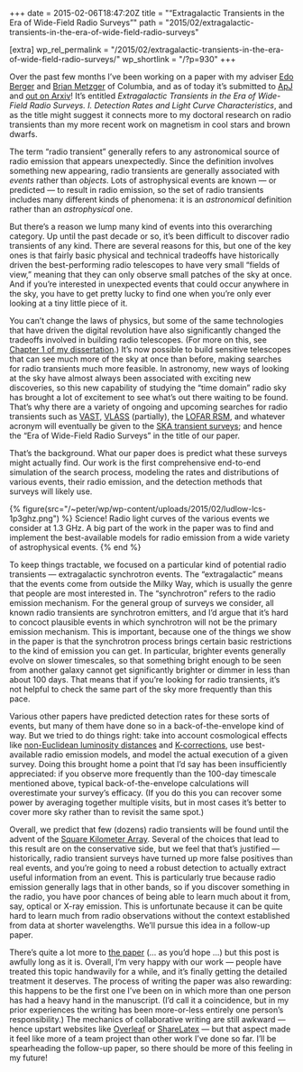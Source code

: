 +++
date = 2015-02-06T18:47:20Z
title = "“Extragalactic Transients in the Era of Wide-Field Radio Surveys”"
path = "2015/02/extragalactic-transients-in-the-era-of-wide-field-radio-surveys"

[extra]
wp_rel_permalink = "/2015/02/extragalactic-transients-in-the-era-of-wide-field-radio-surveys/"
wp_shortlink = "/?p=930"
+++

Over the past few months I’ve been working on a paper with my adviser
[Edo Berger](http://scholar.harvard.edu/eberger/home) and
[Brian Metzger](http://www.columbia.edu/~bdm2129/) of Columbia, and as of
today it’s submitted to [ApJ](http://iopscience.iop.org/0004-637X/) and
[out on Arxiv](http://arxiv.org/abs/1502.01350)! It’s entitled _Extragalactic
Transients in the Era of Wide-Field Radio Surveys. I. Detection Rates and
Light Curve Characteristics_, and as the title might suggest it connects more
to my doctoral research on radio transients than my more recent work on
magnetism in cool stars and brown dwarfs.

The term “radio transient” generally refers to any astronomical source of
radio emission that appears unexpectedly. Since the definition involves
something new appearing, radio transients are generally associated with
_events_ rather than _objects_. Lots of astrophysical events are known — or
predicted — to result in radio emission, so the set of radio transients
includes many different kinds of phenomena: it is an _astronomical_ definition
rather than an _astrophysical_ one.

But there’s a reason we lump many kind of events into this overarching
category. Up until the past decade or so, it’s been difficult to discover
radio transients of any kind. There are several reasons for this, but one of
the key ones is that fairly basic physical and technical tradeoffs have
historically driven the best-performing radio telescopes to have very small
“fields of view,” meaning that they can only observe small patches of the sky
at once. And if you’re interested in unexpected events that could occur
anywhere in the sky, you have to get pretty lucky to find one when you’re only
ever looking at a tiny little piece of it.

You can’t change the laws of physics, but some of the same technologies that
have driven the digital revolution have also significantly changed the
tradeoffs involved in building radio telescopes. (For more on this, see
[Chapter 1 of my dissertation](./dissertation.md).) It’s now possible to build
sensitive telescopes that can see much more of the sky at once than before,
making searches for radio transients much more feasible. In astronomy, new
ways of looking at the sky have almost always been associated with exciting
new discoveries, so this new capability of studying the “time domain” radio
sky has brought a lot of excitement to see what’s out there waiting to be
found. That’s why there are a variety of ongoing and upcoming searches for
radio transients such as [VAST](http://www.physics.usyd.edu.au/sifa/vast/),
[VLASS](https://science.nrao.edu/science/surveys/vlass) (partially), the
[LOFAR RSM](http://www.transientskp.org/), and whatever acronym will
eventually be given to the
[SKA transient surveys](https://www.skatelescope.org/radio-transients/); and
hence the “Era of Wide-Field Radio Surveys” in the title of our paper.

That’s the background. What our paper does is predict what these surveys might
actually find. Our work is the first comprehensive end-to-end simulation of
the search process, modeling the rates and distributions of various events,
their radio emission, and the detection methods that surveys will likely use.

{% figure(src="/~peter/wp/wp-content/uploads/2015/02/ludlow-lcs-1p3ghz.png") %}
Science! Radio light curves of the various events we consider at 1.3 GHz. A big part of the work in the paper was to find and implement the best-available models for radio emission from a wide variety of astrophysical events.
{% end %}

To keep things tractable, we focused on a particular kind of potential radio
transients — extragalactic synchrotron events. The “extragalactic” means that
the events come from outside the Milky Way, which is usually the genre that
people are most interested in. The “synchrotron” refers to the radio emission
mechanism. For the general group of surveys we consider, all known radio
transients are synchrotron emitters, and I’d argue that it’s hard to concoct
plausible events in which synchrotron will not be the primary emission
mechanism. This is important, because one of the things we show in the paper
is that the synchrotron process brings certain basic restrictions to the kind
of emission you can get. In particular, brighter events generally evolve on
slower timescales, so that something bright enough to be seen from another
galaxy cannot get significantly brighter or dimmer in less than about 100
days. That means that if you’re looking for radio transients, it’s not helpful
to check the same part of the sky more frequently than this pace.

Various other papers have predicted detection rates for these sorts of events,
but many of them have done so in a back-of-the-envelope kind of way. But we
tried to do things right: take into account cosmological effects like
[non-Euclidean luminosity distances](http://en.wikipedia.org/wiki/Luminosity_distance)
and [K-corrections](http://en.wikipedia.org/wiki/K_correction), use
best-available radio emission models, and model the actual execution of a
given survey. Doing this brought home a point that I’d say has been
insufficiently appreciated: if you observe more frequently than the 100-day
timescale mentioned above, typical back-of-the-envelope calculations will
overestimate your survey’s efficacy. (If you do this you can recover some
power by averaging together multiple visits, but in most cases it’s better to
cover more sky rather than to revisit the same spot.)

Overall, we predict that few (dozens) radio transients will be found until the
advent of the [Square Kilometer Array](http://skatelescope.org/). Several of
the choices that lead to this result are on the conservative side, but we feel
that that’s justified — historically, radio transient surveys have turned up
more false positives than real events, and you’re going to need a robust
detection to actually extract useful information from an event. This is
particularly true because radio emission generally lags that in other bands,
so if you discover something in the radio, you have poor chances of being able
to learn much about it from, say, optical or X-ray emission. This is
unfortunate because it can be quite hard to learn much from radio observations
without the context established from data at shorter wavelengths. We’ll pursue
this idea in a follow-up paper.

There’s quite a lot more to [the paper](http://arxiv.org/abs/1502.01350) (… as
you’d hope …) but this post is awfully long as it is. Overall, I’m very happy
with our work — people have treated this topic handwavily for a while, and
it’s finally getting the detailed treatment it deserves. The process of
writing the paper was also rewarding: this happens to be the first one I’ve
been on in which more than one person has had a heavy hand in the manuscript.
(I’d call it a coincidence, but in my prior experiences the writing has been
more-or-less entirely one person’s responsibility.) The mechanics of
collaborative writing are still awkward — hence upstart websites like
[Overleaf](https://www.overleaf.com/) or
[ShareLatex](https://www.sharelatex.com/) — but that aspect made it feel like
more of a team project than other work I’ve done so far. I’ll be spearheading
the follow-up paper, so there should be more of this feeling in my future!
